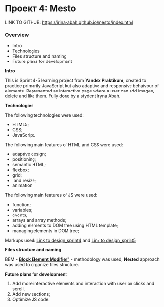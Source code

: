 # Проект 4: Mesto

LINK TO GITHUB: https://irina-abah.github.io/mesto/index.html

### Overview
* Intro
* Technologies
* Files structure and naming
* Future plans for development

**Intro**

This is Sprint 4-5 learning project from **Yandex Praktikum**, created to practice primarily JavaScript but also adaptive and responsive behaivour of elements. Represented as interactive page where a user can add images, delete and like them. Fully done by a stydent Iryna Abah.

**Technologies**

The following technologies were used:

* HTML5;
* CSS;
* JavaScript.

The following main features of HTML and CSS were used:
* adaptive design;
* positioning;
* semantic HTML;
* flexbox;
* grid;
* <img> and <background> resize;
* animation.

The following main features of JS were used:
* function;
* variables;
* events;
* arrays and array methods;
* adding elements to DOM tree using HTML template;
* managing elements in DOM tree;


Markups used: [Link to design_sprint4](https://www.figma.com/file/StZjf8HnoeLdiXS7dYrLAh/JavaScript.-Sprint-4) and [Link to design_sprint5](https://www.figma.com/file/nlYpT4VhFiwimn2YlncrcF/JavaScript.-Sprint-5)

**Files structure and naming**

BEM - [**Block Element Modifier**"](https://en.bem.info/methodology/) - methodology was used, **Nested** approach was used to organize files structure.

**Future plans for development**

1. Add more interactive elements and interaction with user on clicks and scroll.
2. Add new sections;
3. Optimize JS code.
